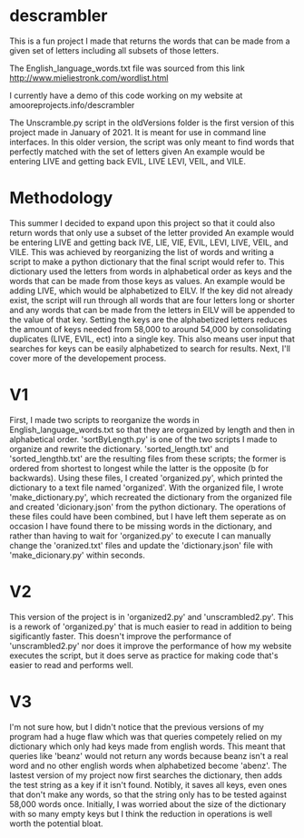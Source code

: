 # descrambler
This is a fun project I made that returns the words that can be made from a given set of letters including all subsets of those letters.

The English_language_words.txt file was sourced from this link http://www.mieliestronk.com/wordlist.html

I currently have a demo of this code working on my website at amooreprojects.info/descrambler

The Unscramble.py script in the oldVersions folder is the first version of this project made in January of 2021. It is meant for use in command line interfaces.
In this older version, the script was only meant to find words that perfectly matched with the set of letters given
An example would be entering LIVE and getting back EVIL, LIVE LEVI, VEIL, and VILE.

# Methodology

This summer I decided to expand upon this project so that it could also return words that only use a subset of the letter provided
An example would be entering LIVE and getting back IVE, LIE, VIE, EVIL, LEVI, LIVE, VEIL, and VILE. This was achieved by reorganizing the list of words
and writing a script to make a python dictionary that the final script would refer to. This dictionary used the letters from words in alphabetical order as keys
and the words that can be made from those keys as values. An example would be adding LIVE, which would be alphabetized to EILV. If the key did not already
exist, the script will run through all words that are four letters long or shorter and any words that can be made from the letters in EILV will be appended to
the value of that key. Setting the keys are the alphabetized letters reduces the amount of keys needed from 58,000 to around 54,000 by consolidating duplicates
(LIVE, EVIL, ect) into a single key. This also means user input that searches for keys can be easily alphabetized to search for results. Next, I'll cover
more of the developement process.

# V1

First, I made two scripts to reorganize the words in English_language_words.txt so that they are organized by length and then in alphabetical order.
'sortByLength.py' is one of the two scripts I made to organize and rewrite the dictionary. 'sorted_length.txt' and 'sorted_lengthb.txt' are the
resulting files from these scripts; the former is ordered from shortest to longest while the latter is the opposite (b for backwards). Using these files,
I created 'organized.py', which printed the dictionary to a text file named 'organized'. With the organized file, I wrote 'make_dictionary.py', which 
recreated the dictionary from the organized file and created 'dicionary.json' from the python dictionary. The operations of these files could have been combined,
but I have left them seperate as on occasion I have found there to be missing words in the dictionary, and rather than having to wait for 'organized.py' to execute
I can manually change the 'oranized.txt' files and update the 'dictionary.json' file with 'make_dicionary.py' within seconds.

# V2

This version of the project is in 'organized2.py' and 'unscrambled2.py'. This is a rework of 'organized.py' that is much easier to read in addition to 
being sigificantly faster. This doesn't improve the performance of 'unscrambled2.py' nor does it improve the performance of how my website executes the script,
but it does serve as practice for making code that's easier to read and performs well.

# V3

I'm not sure how, but I didn't notice that the previous versions of my program had a huge flaw which was that queries competely relied on my dictionary which only had keys made from english words. This meant that queries like 'beanz' would not return any words because beanz isn't a real word and no other english words when alphabetized become 'abenz'. The lastest version of my project now first searches the dictionary, then adds the test string as a key if it isn't found. Notibly, it saves all keys, even ones that don't make any words, so that the string only has to be tested against 58,000 words once. Initially, I was worried about the size of the dictionary with so many empty keys but I think the reduction in operations is well worth the potential bloat.

